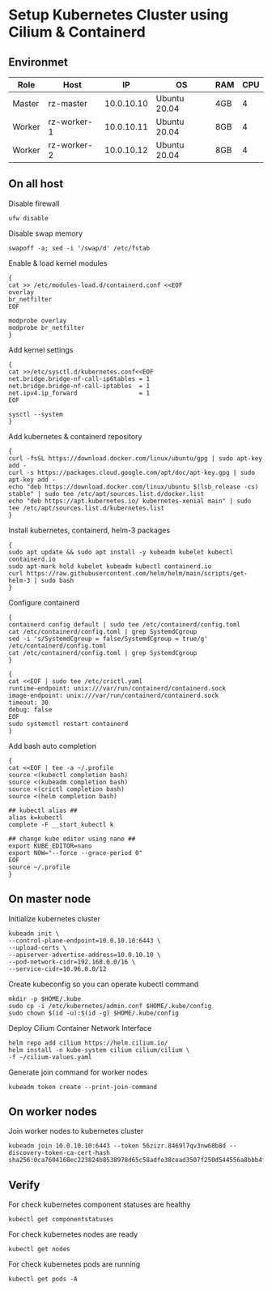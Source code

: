 # Setup Kubernetes Cluster using Cilium & Containerd

## Environmet
| Role | Host | IP | OS | RAM | CPU |
| ------ | ------ | ------ | ------ | ------ | ------ |
| Master | rz-master | 10.0.10.10 | Ubuntu 20.04 | 4GB | 4 |
| Worker | rz-worker-1 | 10.0.10.11 | Ubuntu 20.04 | 8GB | 4 |
| Worker | rz-worker-2 | 10.0.10.12 | Ubuntu 20.04 | 8GB | 4 |

## On all host
Disable firewall
```
ufw disable
``` 
Disable swap memory
```
swapoff -a; sed -i '/swap/d' /etc/fstab
```
Enable & load kernel modules
```
{
cat >> /etc/modules-load.d/containerd.conf <<EOF
overlay
br_netfilter
EOF

modprobe overlay
modprobe br_netfilter
}
```
Add kernel settings
```
{
cat >>/etc/sysctl.d/kubernetes.conf<<EOF
net.bridge.bridge-nf-call-ip6tables = 1
net.bridge.bridge-nf-call-iptables  = 1
net.ipv4.ip_forward                 = 1
EOF

sysctl --system
}
```
Add kubernetes & containerd repository
```
{
curl -fsSL https://download.docker.com/linux/ubuntu/gpg | sudo apt-key add -
curl -s https://packages.cloud.google.com/apt/doc/apt-key.gpg | sudo apt-key add -
echo "deb https://download.docker.com/linux/ubuntu $(lsb_release -cs) stable" | sudo tee /etc/apt/sources.list.d/docker.list
echo "deb https://apt.kubernetes.io/ kubernetes-xenial main" | sudo tee /etc/apt/sources.list.d/kubernetes.list
}
```
Install kubernetes, containerd, helm-3 packages
```
{
sudo apt update && sudo apt install -y kubeadm kubelet kubectl containerd.io
sudo apt-mark hold kubelet kubeadm kubectl containerd.io
curl https://raw.githubusercontent.com/helm/helm/main/scripts/get-helm-3 | sudo bash
}
```
Configure containerd
```
{
containerd config default | sudo tee /etc/containerd/config.toml
cat /etc/containerd/config.toml | grep SystemdCgroup
sed -i 's/SystemdCgroup = false/SystemdCgroup = true/g' /etc/containerd/config.toml
cat /etc/containerd/config.toml | grep SystemdCgroup
}
```
```
{
cat <<EOF | sudo tee /etc/crictl.yaml
runtime-endpoint: unix:///var/run/containerd/containerd.sock
image-endpoint: unix:///var/run/containerd/containerd.sock
timeout: 30
debug: false
EOF
sudo systemctl restart containerd 
}
```
Add bash auto completion
```
{
cat <<EOF | tee -a ~/.profile
source <(kubectl completion bash)
source <(kubeadm completion bash)
source <(crictl completion bash)
source <(helm completion bash)

## kubectl alias ##
alias k=kubectl
complete -F __start_kubectl k

## change kube editor using nano ##
export KUBE_EDITOR=nano
export NOW="--force --grace-period 0"
EOF
source ~/.profile 
}
```

## On master node
Initialize kubernetes cluster
```
kubeadm init \
--control-plane-endpoint=10.0.10.10:6443 \
--upload-certs \
--apiserver-advertise-address=10.0.10.10 \
--pod-network-cidr=192.168.0.0/16 \
--service-cidr=10.96.0.0/12
```
Create kubeconfig so you can operate kubectl command
```
mkdir -p $HOME/.kube
sudo cp -i /etc/kubernetes/admin.conf $HOME/.kube/config
sudo chown $(id -u):$(id -g) $HOME/.kube/config
```

Deploy Cilium Container Network Interface
```
helm repo add cilium https://helm.cilium.io/
helm install -n kube-system cilium cilium/cilium \
-f ~/cilium-values.yaml
```
Generate join command for worker nodes
```
kubeadm token create --print-join-command
```

## On worker nodes
Join worker nodes to kubernetes cluster
```
kubeadm join 10.0.10.10:6443 --token 56zizr.8469l7qv3nw68b8d --discovery-token-ca-cert-hash sha256:0ca7604168ec223824b8538978d65c58adfe38cead3507f250d544556a8bbb4f
```

## Verify
For check kubernetes component statuses are healthy
```
kubectl get componentstatuses
```
For check kubernetes nodes are ready
```
kubectl get nodes
```
For check kubernetes pods are running
```
kubectl get pods -A
```
